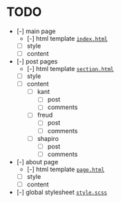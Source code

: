 # TODO

- [-] main page
  - [-] html template [`index.html`](./templates/index.html) 
  - [ ] style
  - [ ] content
- [-] post pages
  - [-] html template [`section.html`](./templates/section.html)
  - [ ] style
  - [ ] content
    - [ ] kant
      - [ ] post
      - [ ] comments
    - [ ] freud
      - [ ] post
      - [ ] comments
    - [ ] shapiro
      - [ ] post
      - [ ] comments
- [-] about page
  - [-] html template [`page.html`](./templates/section.html)
  - [ ] style
  - [ ] content
- [-] global stylesheet [`style.scss`](./sass/style.scss)
